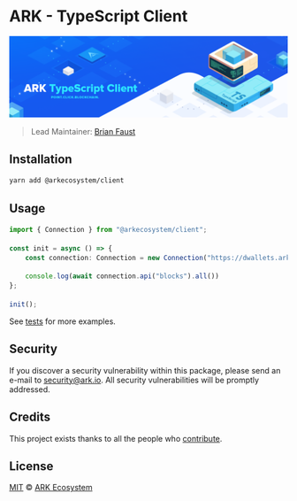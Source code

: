 # ARK - TypeScript Client

<p align="center">
    <img src="./banner.png" />
</p>

> Lead Maintainer: [Brian Faust](https://github.com/faustbrian)

## Installation

```bash
yarn add @arkecosystem/client
```

## Usage

```ts
import { Connection } from "@arkecosystem/client";

const init = async () => {
	const connection: Connection = new Connection("https://dwallets.ark.io/api");

	console.log(await connection.api("blocks").all())
};

init();
```

See [tests](https://github.com/ArkEcosystem/javascript-client/tree/master/__tests__/resources) for more examples.

## Security

If you discover a security vulnerability within this package, please send an e-mail to security@ark.io. All security vulnerabilities will be promptly addressed.

## Credits

This project exists thanks to all the people who [contribute](../../contributors).

## License

[MIT](LICENSE) © [ARK Ecosystem](https://ark.io)

